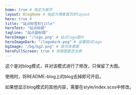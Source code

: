 ```yaml
---
home: true # 指定为首页
layout: BlogHome # 指定为博客首页的layout
hero: true # 
title: "站点标签栏title"
heroText: "站点标题"
tagline: "站点副标题"
heroImage: "/logo.png" # 站点logo图片
heroImageDark: "/logodark.png" # 设置夜间logo
bgImage: "/bg/bg2.png" # 首页背景图
heroFullScreen: true # 背景图是否全屏
---
```


这个是对blog模式，并对该模式进行了修改，只保留了大图。

使用时，将README-blog上的blog去掉即可开启。

如果想显示blog模式的其他内容，需要在style/index.scss中修改。

